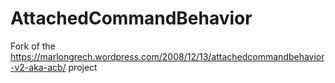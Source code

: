# AttachedCommandBehavior
Fork of the https://marlongrech.wordpress.com/2008/12/13/attachedcommandbehavior-v2-aka-acb/ project
